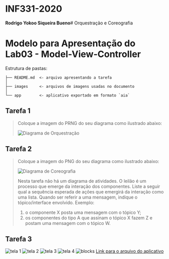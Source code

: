 # INF331-2020

**Rodrigo Yokoo Siqueira Bueno**# Orquestração e Coreografia

# Modelo para Apresentação do Lab03 - Model-View-Controller

Estrutura de pastas:

~~~
├── README.md  <- arquivo apresentando a tarefa
│
├── images     <- arquivos de imagens usadas no documento
│
└── app        <- aplicativo exportado em formato `aia`
~~~

## Tarefa 1
> Coloque a imagem do PRNG do seu diagrama como ilustrado abaixo:
> 
> ![Diagrama de Orquestração](images/orquestracao.png)

## Tarefa 2
> Coloque a imagem do PNG do seu diagrama como ilustrado abaixo:
>
> ![Diagrama de Coreografia](images/coreografia.png)
>
> Nesta tarefa não há um diagrama de atividades. O leilão é um processo que emerge da interação dos componentes. Liste a seguir qual a sequência esperada de ações que emergirá da interação como uma lista. Quando ser referir a uma mensagem, indique o tópico/interface envolvido. Exemplo:
> 1. o componente X posta uma mensagem com o tópico Y;
> 2. os componentes do tipo A que assinam o tópico X fazem Z e postam uma mensagem com o tópico W.

## Tarefa 3

![tela 1](images/tela1.png)
![tela 2](images/tela2.png)
![tela 3](images/tela3.png)
![tela 4](images/tela4.png)
![blocks](images/blocks.png)
[Link para o arquivo do aplicativo](app/Tarefa_3.aia)
